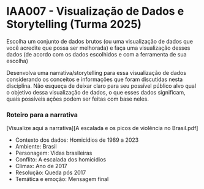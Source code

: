 # IAA007 - Visualização de Dados e Storytelling (Turma 2025)

Escolha um conjunto de dados brutos (ou uma visualização de dados que você acredite que possa ser melhorada) e faça uma visualização desses dados (de acordo com os dados escolhidos e com a ferramenta de sua escolha)

Desenvolva uma narrativa/storytelling para essa visualização de dados considerando os conceitos e informações que foram discutidas nesta disciplina. Não esqueça de deixar claro para seu possível público alvo qual o objetivo dessa visualização de dados, o que esses dados significam, quais possíveis ações podem ser feitas com base neles.

### Roteiro para a narrativa 
[Visualize aqui a narrativa][A escalada e os picos de violência no Brasil.pdf]
- Contexto dos dados: Homicídios de 1989 a 2023
- Ambiente: Brasil
- Personagem: Vidas brasileiras
- Conflito: A escalada dos homicidios
- Clímax: Ano de 2017
- Resolução: Queda pós 2017
- Temática e emoção: Mensagem final
